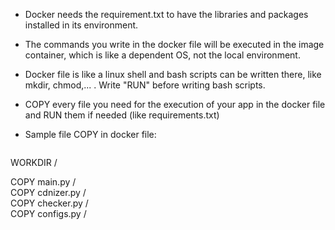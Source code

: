 - Docker needs the requirement.txt to have the libraries and packages installed in its environment.

- The commands you write in the docker file will be executed in the image container, which is like a dependent OS, not the local environment.

- Docker file is like a linux shell and bash scripts can be written there, like mkdir, chmod,... . Write "RUN" before writing bash scripts.

- COPY every file you need for the execution of your app in the docker file and RUN them if needed (like requirements.txt)
  
- Sample file COPY in docker file:
  
  ```python
WORKDIR /  
  
COPY main.py /  
COPY cdnizer.py /  
COPY checker.py /  
COPY configs.py /
```